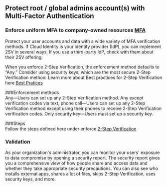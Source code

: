 ## Protect root / global admins account(s) with Multi-Factor Authentication

### Enforce uniform MFA to company-owned resources [MFA][]

Protect your user accounts and data with a wide variety of MFA verification methods.  If Cloud Identity is your identity provider (IdP), you can implement 2SV in several ways. If you use a third-party IdP, check with them about their 2SV offering.

When you enforce 2-Step Verification, the enforcement method defaults to “Any.” Consider using security keys, which are the most secure 2-Step Verification method. Learn more about Best practices for 2-Step Verification here <a href="https://support.google.com/a/answer/175197#bestpractices&zippy=%2Cenforce--step-verification-for-administrators-and-key-users%2Cconsider-using-security-keys-in-your-business">Best Pratices<a/>

###Enforcement methods<br>
Any—Users can set up any 2-Step Verification method.
Any except verification codes via text, phone call—Users can set up any 2-Step Verification method except using their phones to receive 2-Step Verification verification codes. Only security key—Users must set up a security key. 

###Steps<br>
Follow the steps defined here under enforce <a href="https://support.google.com/a/answer/9176657?hl=en#zippy=%2Ctell-your-users-to-enroll-in--step-verification%2Cturn-on-enforcement">2-Step Verification<a/>


### **Validation**
As your organization's administrator, you can monitor your users' exposure to data compromise by opening a security report. The security report gives you a comprehensive view of how people share and access data and whether they take appropriate security precautions. You can also see who installs external apps, shares a lot of files, skips 2-Step Verification, uses security keys, and more.


[MFA]: https://cloud.google.com/identity/solutions/enforce-mfa
